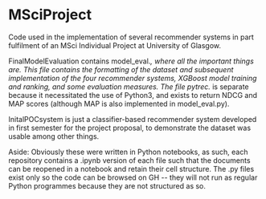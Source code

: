 # MSciProject
Code used in the implementation of several recommender systems in part fulfilment of an MSci Individual Project at University of Glasgow.


FinalModelEvaluation contains model_eval.*, where all the important things are. This file contains the formatting of the dataset and subsequent implementation of the four recommender systems, XGBoost model training and ranking, and some evaluation measures. The file pytrec.* is separate because it necessitated the use of Python3, and exists to return NDCG and MAP scores (although MAP is also implemented in model_eval.py).

InitalPOCsystem is just a classifier-based recommender system developed in first semester for the project proposal, to demonstrate the dataset was usable among other things.


Aside: Obviously these were written in Python notebooks, as such, each repository contains a .ipynb version of each file such that the documents can be reopened in a notebook and retain their cell structure. The .py files exist only so the code can be browsed on GH -- they will not run as regular Python programmes because they are not structured as so.
